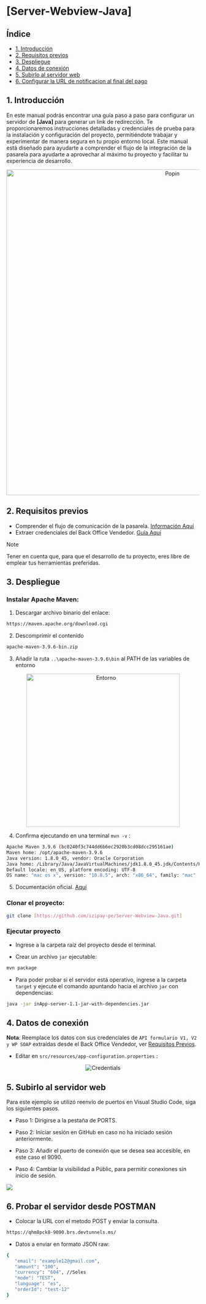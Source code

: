 # [Server-Webview-Java]
##  Índice
* [1. Introducción](#1-introducción)
* [2. Requisitos previos](#2-requisitos-previos)
* [3. Despliegue](#3-despliegue)
* [4. Datos de conexión](#4-datos-de-conexión)
* [5. Subirlo al servidor web](#4-subirlo-al-servidor-web)
* [6. Configurar la URL de notificacion al final del pago](#5--configurar-la-url-de-notificaci%C3%B3n-al-final-del-pago)
## 1. Introducción
En este manual podrás encontrar una guía paso a paso para configurar un servidor de **[Java]** para generar un link de redirección. Te proporcionaremos instrucciones detalladas y credenciales de prueba para la instalación y configuración del proyecto, permitiéndote trabajar y experimentar de manera segura en tu propio entorno local.
Este manual está diseñado para ayudarte a comprender el flujo de la integración de la pasarela para ayudarte a aprovechar al máximo tu proyecto y facilitar tu experiencia de desarrollo.

<p align="center">
  <img src="https://i.postimg.cc/CKX3ZqWz/postman.png" alt="Popin" width="850"/>
</p>

<a name="Requisitos_Previos"></a>
 
## 2. Requisitos previos
* Comprender el flujo de comunicación de la pasarela. [Información Aquí](https://secure.micuentaweb.pe/doc/es-PE/rest/V4.0/javascript/guide/start.html)
* Extraer credenciales del Back Office Vendedor. [Guía Aquí](https://github.com/izipay-pe/obtener-credenciales-de-conexion)
  
> [!NOTE]
> Tener en cuenta que, para que el desarrollo de tu proyecto, eres libre de emplear tus herramientas preferidas.

## 3. Despliegue
### Instalar Apache Maven:
1. Descargar archivo binario del enlace:
```sh
https://maven.apache.org/download.cgi
```

2. Descomprimir el contenido
```sh
apache-maven-3.9.6-bin.zip
```

3. Añadir la ruta `..\apache-maven-3.9.6\bin` al PATH de las variables de entorno
<p align="center">
  <img src="https://i.postimg.cc/SsKrcSz3/entorno.png" alt="Entorno" width="400"/>
</p>

4. Confirma ejecutando en una terminal `mvn -v` :
  ```sh
  Apache Maven 3.9.6 (bc0240f3c744dd6b6ec2920b3cd08dcc295161ae)
Maven home: /opt/apache-maven-3.9.6
Java version: 1.8.0_45, vendor: Oracle Corporation
Java home: /Library/Java/JavaVirtualMachines/jdk1.8.0_45.jdk/Contents/Home/jre
Default locale: en_US, platform encoding: UTF-8
OS name: "mac os x", version: "10.8.5", arch: "x86_64", family: "mac"
  ```
5. Documentación oficial. [Aquí](https://maven.apache.org/install.html)

### Clonar el proyecto:
  ```sh
  git clone [https://github.com/izipay-pe/Server-Webview-Java.git]
  ```
### Ejecutar proyecto
* Ingrese a la carpeta raíz del proyecto desde el terminal.

* Crear un archivo `jar` ejecutable:
```bash
mvn package
 ```
* Para poder probar si el servidor está operativo, ingrese a la carpeta `target` y ejecute el comando apuntando hacia el archivo `jar` con dependencias:
```bash
java -jar inApp-server-1.1-jar-with-dependencies.jar
```

## 4. Datos de conexión 

**Nota**: Reemplace los datos con sus credenciales de `API formulario V1, V2 y WP SOAP` extraídas desde el Back Office Vendedor, ver [Requisitos Previos](#Requisitos_Previos).

* Editar en `src/resources/app-configuration.properties` :
<p align="center">
  <img src="https://i.postimg.cc/g2yZgCVD/Credentials-Java.png" alt="Credentials"/>
</p>

## 5. Subirlo al servidor web

Para este ejemplo se utilizó reenvío de puertos en Visual Studio Code, siga los siguientes pasos.

  * Paso 1: Dirigirse a la pestaña de PORTS.
  * Paso 2: Iniciar sesión en GitHub en caso no ha iniciado sesión anteriormente.
  * Paso 3: Añadir el puerto de conexión que se desea sea accesible, en este caso el 9090.  
  * Paso 4: Cambiar la visibilidad a Públic, para permitir conexiones sin inicio de sesión. 

    <p align="center">
  <img src="https://i.postimg.cc/mD907rsV/visual.png" />
</p>

## 6. Probar el servidor desde POSTMAN

* Colocar la URL con el metodo POST y enviar la consulta.
  
 ```bash
https://qhm8pck8-9090.brs.devtunnels.ms/
```

* Datos a enviar en formato JSON raw:
 ```bash
{
    "email": "example12@gmail.com",
    "amount": "100",
    "currency": "604", //Soles
    "mode": "TEST",
    "language": "es",
    "orderId": "test-12"
}
```
